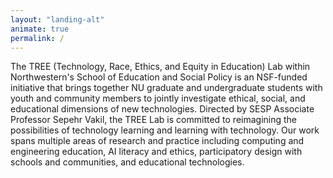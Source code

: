 ```yaml
---
layout: "landing-alt"
animate: true
permalink: /
---
```


<span class="first-character">T</span>he TREE (Technology, Race, Ethics, and Equity in Education) Lab within Northwestern's School of Education and Social Policy is an NSF-funded initiative that brings together NU graduate and undergraduate students with youth and community members to jointly investigate ethical, social, and educational dimensions of new technologies. Directed by SESP Associate Professor Sepehr Vakil, the TREE Lab is committed to reimagining the possibilities of technology learning and learning with technology. Our work spans multiple areas of research and practice including computing and engineering education, AI literacy and ethics, participatory design with schools and communities, and educational technologies.  
